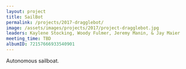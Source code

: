 ```yaml
---
layout: project
title: SailBot
permalink: /projects/2017-dragglebot/
image: /assets/images/projects/2017/project-dragglebot.jpg
leaders: Kaylene Stocking, Woody Fulmer, Jeremy Manin, & Jay Maier
meeting_time: TBD
albumID: 72157666933540901
---
```


Autonomous sailboat. 
